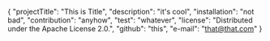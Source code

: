 {
	"projectTitle": "This is Title",
	"description": "it's cool",
	"installation": "not bad",
	"contribution": "anyhow",
	"test": "whatever",
	"license": "Distributed under the Apache License 2.0.",
	"github": "this",
	"e-mail": "that@that.com"
}